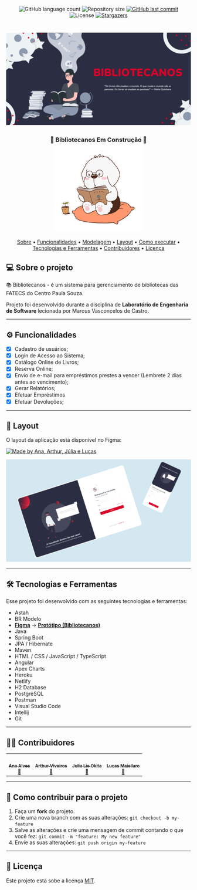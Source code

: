 <p align="center">
  <img alt="GitHub language count" src="https://img.shields.io/github/languages/count/anabalves/bibliotecanos?color=%2304D361">
  <img alt="Repository size" src="https://img.shields.io/github/repo-size/anabalves/bibliotecanos">
  <a href="https://github.com/anabalves/bibliotecanos/commits/main">
    <img alt="GitHub last commit" src="https://img.shields.io/github/last-commit/anabalves/bibliotecanos">
  </a>
   <img alt="License" src="https://img.shields.io/badge/license-MIT-brightgreen">
   <a href="https://github.com/anabalves/bibliotecanos/stargazers">
    <img alt="Stargazers" src="https://img.shields.io/github/stars/anabalves/bibliotecanos?style=social">
  </a>
</p>

<h1 align="center">
    <img alt="Bibliotecanos" title="#Bibliotecanos" src="./.github/banner.png"/>
</h1>

<h3 align="center"> 
	<b>🚧  Bibliotecanos Em Construção  🚧</b>
  <br>
  <img alt="Gif" title="#Gif" src="./.github/reading.gif"/>
</h3>

<p align="center">
 <a href="#-sobre-o-projeto">Sobre</a> •
 <a href="#-funcionalidades">Funcionalidades</a> •
 <a href="#-modelagem">Modelagem</a> •
 <a href="#-layout">Layout</a> • 
 <a href="#-como-executar-o-projeto">Como executar</a> • 
 <a href="#-tecnologias-e-ferramentas">Tecnologias e Ferramentas</a> • 
 <a href="#-contribuidores">Contribuidores</a> • 
 <a href="#user-content--licença">Licença</a>
</p>

## 💻 Sobre o projeto

📚 Bibliotecanos - é um sistema para gerenciamento de bibliotecas das FATECS do Centro Paula Souza.

Projeto foi desenvolvido durante a disciplina de **Laboratório de Engenharia de Software** lecionada por Marcus Vasconcelos de Castro.

---
## ⚙️ Funcionalidades

- [X]  Cadastro de usuários;
- [X]  Login de Acesso ao Sistema;
- [X]  Catálogo Online de Livros; 
- [X]  Reserva Online;
- [X]  Envio de e-mail para empréstimos prestes a vencer (Lembrete 2 dias antes ao vencimento);
- [X]  Gerar Relatórios;
- [X]  Efetuar Empréstimos 
- [X]  Efetuar Devoluções;

---

## 🎨 Layout

O layout da aplicação está disponível no Figma:

<a href="https://www.figma.com/file/gktT4EhSltFHxdbCZtK4LE/Bibliotecando-Prototype">
  <img alt="Made by Ana, Arthur, Júlia e Lucas" src="https://img.shields.io/badge/Acessar%20Layout%20-Figma-%2304D361">
</a>

<p align="center">
  <img alt="Figma" title="#Figma" src="./.github/figma.png" width="1200px">
</p>

---

## 🛠 Tecnologias e Ferramentas

Esse projeto foi desenvolvido com as seguintes tecnologias e ferramentas:

-   Astah
-   BR Modelo	
-   **[Figma](https://www.figma.com/)**  →  **[Protótipo (Bibliotecanos)](https://www.figma.com/file/gktT4EhSltFHxdbCZtK4LE/Bibliotecando-Prototype)**
-   Java
-   Spring Boot
-   JPA / Hibernate
-   Maven
-   HTML / CSS / JavaScript / TypeScript
-   Angular
-   Apex Charts
-   Heroku
-   Netlify
-   H2 Database
-   PostgreSQL
-   Postman
-   Visual Studio Code
-   Intellij
-   Git

---

## 👨‍💻 Contribuidores
<table>
  <tr>
    <td align="center"><a href="https://github.com/anabalves"><img style="border-radius: 50%;" src="https://avatars.githubusercontent.com/u/63269304?v=4" width="100px;" alt=""/><br /><sub><b>Ana Alves</b></sub></a><br /><a href="https://github.com/anabalves" title="Perfil Ana">🚀</a></td> 
    <td align="center"><a href="https://github.com/arthurviveiros"><img style="border-radius: 50%;" src="https://avatars.githubusercontent.com/u/37485955?v=4" width="100px;" alt=""/><br /><sub><b>Arthur Viveiros</b></sub></a><br /><a href="https://github.com/arthurviveiros" title="Perfil Arthur">🚀</a></td>
    <td align="center"><a href="https://github.com/JuliaLieOkita"><img style="border-radius: 50%;" src="https://avatars.githubusercontent.com/u/79601264?v=4" width="100px;" alt=""/><br /><sub><b>Julia Lie Okita</b></sub></a><br /><a href="https://github.com/JuliaLieOkita" title="Perfil Júlia">🚀</a></td>
    <td align="center"><a href="https://github.com/LucasMaiellaro"><img style="border-radius: 50%;" src="https://avatars.githubusercontent.com/u/57119424?v=4" width="100px;" alt=""/><br /><sub><b>Lucas Maiellaro</b></sub></a><br /><a href="https://github.com/LucasMaiellaro" title="Perfil Lucas">🚀</a></td>
  </tr>
</table>

---

## 💪 Como contribuir para o projeto

1. Faça um **fork** do projeto.
2. Crie uma nova branch com as suas alterações: `git checkout -b my-feature`
3. Salve as alterações e crie uma mensagem de commit contando o que você fez: `git commit -m "feature: My new feature"`
4. Envie as suas alterações: `git push origin my-feature`

---

## 📝 Licença

Este projeto esta sobe a licença [MIT](/LICENSE).
